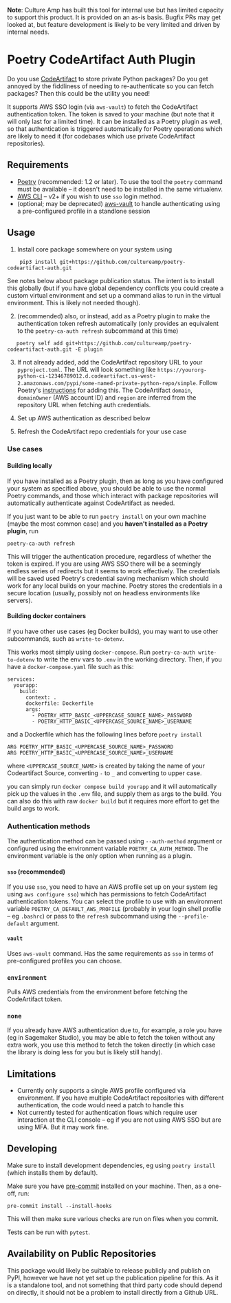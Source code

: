 **Note**: Culture Amp has built this tool for internal use but has limited capacity to support this product.
It is provided on an as-is basis. Bugfix PRs may get looked at, but feature development is likely to be very limited
and driven by internal needs.

# Poetry CodeArtifact Auth Plugin

Do you use [CodeArtifact](https://aws.amazon.com/codeartifact/) to store private Python packages? Do you get annoyed by the fiddliness of needing to re-authenticate so you can fetch packages? Then this could be the utility you need!

It supports AWS SSO login (via `aws-vault`) to fetch the CodeArtifact authentication token. The token is saved to your machine (but note that it will only last for a limited time). It can be installed as a Poetry plugin as well, so that authentication is triggered automatically for Poetry operations which are likely to need it (for codebases which use private CodeArtifact repositories).

## Requirements

* [Poetry](https://python-poetry.org) (recommended: 1.2 or later). To use  the tool the `poetry` command must be available – it doesn't need to be installed in the same virtualenv.
* [AWS CLI](https://aws.amazon.com/cli/) – v2+ if you wish to use `sso` login method.
* (optional; may be deprecated) [aws-vault](https://github.com/99designs/aws-vault) to handle authenticating using a pre-configured profile in a standlone session

## Usage

1. Install core package somewhere on your system using

```
    pip3 install git+https://github.com/cultureamp/poetry-codeartifact-auth.git
```
  See notes below about package publication status. The intent is to install this globally (but if you have global dependency conflicts you could create a custom virtual environment and set up a command alias to run in the virtual environment. This is likely not needed though).

2. (recommended) also, or instead, add as a Poetry plugin to make the authentication token refresh automatically (only provides an equivalent to the `poetry-ca-auth refresh` subcommand at this time)

```
   poetry self add git+https://github.com/cultureamp/poetry-codeartifact-auth.git -E plugin
```

3. If not already added, add the CodeArtifact repository URL to your `pyproject.toml`. The URL will look something like `https://yourorg-python-ci-12346789012.d.codeartifact.us-west-2.amazonaws.com/pypi/some-named-private-python-repo/simple`. Follow Poetry's [instructions](https://python-poetry.org/docs/repositories/#secondary-package-sources) for adding this. The CodeArtifact `domain`, `domainOwner` (AWS account ID) and `region` are inferred from the repository URL when fetching auth credentials.

3. Set up AWS authentication as described below

4. Refresh the CodeArtifact repo credentials for your use case

### Use cases

#### Building locally

If you have installed as a Poetry plugin, then as long as you have configured your system as specified above, you should be able to use the normal Poetry commands, and those which interact with package repositories will automatically authenticate against CodeArtifact as needed.

If you just want to be able to run `poetry install` on your own machine (maybe the most common case) and you **haven't installed as a Poetry plugin**, run

```
poetry-ca-auth refresh
```

This will trigger the authentication procedure, regardless of whether the token is expired. If you are using AWS SSO there will be a seemingly endless series of redirects but it seems to work effectively. The credentials will be saved used Poetry's credential saving mechanism which should work for any local builds on your machine. Poetry stores the credentials in a secure location (usually, possibly not on headless environments like servers).

#### Building docker containers

If you have other use cases (eg Docker builds), you may want to use other subcommands, such as `write-to-dotenv`.

This works most simply using `docker-compose`.  Run `poetry-ca-auth write-to-dotenv` to write the env vars to `.env` in the working directory.
Then, if you have a `docker-compose.yaml` file such as this:

```
services:
  yourapp:
    build:
      context: .
      dockerfile: Dockerfile
      args:
        - POETRY_HTTP_BASIC_<UPPERCASE_SOURCE_NAME>_PASSWORD
        - POETRY_HTTP_BASIC_<UPPERCASE_SOURCE_NAME>_USERNAME
```

and a Dockerfile which has the following lines before `poetry install`

```
ARG POETRY_HTTP_BASIC_<UPPERCASE_SOURCE_NAME>_PASSWORD
ARG POETRY_HTTP_BASIC_<UPPERCASE_SOURCE_NAME>_USERNAME
```

where `<UPPERCASE_SOURCE_NAME>` is created by taking the name of your Codeartifact Source, converting `-` to `_` and converting to upper case.

you can simply run `docker compose build yourapp` and it will automatically pick up the values in the `.env` file, and supply them as args to the build. You can also do this with raw `docker build` but it requires more effort to get the build args to work.


### Authentication methods

The authentication method can be passed using `--auth-method` argument or configured using the environment variable `POETRY_CA_AUTH_METHOD`. The environment variable is the only option when running as a plugin.

#### `sso` (recommended)

If you use `sso`, you need to have an AWS profile set up on your system (eg using `aws configure sso`) which has permissions to fetch CodeArtifact authentication tokens. You can select the profile to use with an environment variable `POETRY_CA_DEFAULT_AWS_PROFILE` (probably in your login shell profile – eg `.bashrc`) or pass to the `refresh` subcommand using the `--profile-default` argument.

#### `vault`

Uses `aws-vault` command. Has the same requirements as `sso` in terms of pre-configured profiles you can choose.

### `environment`

Pulls AWS credentials from the environment before fetching the CodeArtifact token.

### `none`

If you already have AWS authentication due to, for example, a role you have (eg in Sagemaker Studio), you may be able to fetch the token without any extra work, you use this method to fetch the token directly (in which case the library is doing less for you but is likely still handy).

## Limitations

* Currently only supports a single AWS profile configured via environment. If you have multiple CodeArtifact repositories with different authentication, the code would need a patch to handle this
* Not currently tested for authentication flows which require user interaction at the CLI console – eg if you are not using AWS SSO but are using MFA. But it may work fine.


## Developing

Make sure to install development dependencies, eg using `poetry install` (which installs them by default).

Make sure you have [pre-commit](https://pre-commit.com) installed on your machine. Then, as a one-off, run:

    pre-commit install --install-hooks

This will then make sure various checks are run on files when you commit.

Tests can be run with `pytest`.


## Availability on Public Repositories

This package would likely be suitable to release publicly and publish on PyPI, however we have not yet set up the publication pipeline for this. As it is a standalone tool, and not something that third party code should depend on directly, it should not be a problem to install directly from a Github URL.

